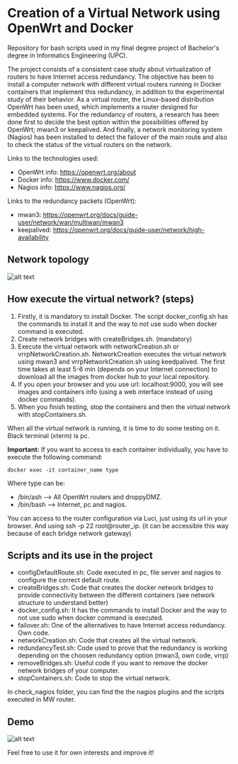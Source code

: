 # Creation of a Virtual Network using OpenWrt and Docker

Repository for bash scripts used in my final degree project of Bachelor's degree in Informatics Engineering (UPC). 

The project consists of a consistent case study about virtualization of routers to have Internet access redundancy. The objective has been to install a computer network with different virtual routers running in Docker containers that implement this redundancy, in addition to the experimental study of their behavior. As a virtual router, the Linux-based distribution OpenWrt has been used, which implements a router designed for embedded systems. For the redundancy of routers, a  research has been done first to decide the best option within the possibilities offered by OpenWrt; mwan3 or keepalived. And finally, a network monitoring system (Nagios) has been installed to detect the failover of the main route and also to check the status of the virtual routers on the network.

Links to the technologies used: 
- OpenWrt info: https://openwrt.org/about
- Docker info: https://www.docker.com/
- Nagios info: https://www.nagios.org/

Links to the redundancy packets (OpenWrt):
- mwan3: https://openwrt.org/docs/guide-user/network/wan/multiwan/mwan3
- keepalived: https://openwrt.org/docs/guide-user/network/high-availability

## Network topology

![alt text](https://github.com/metabit1000/Scripts_TFG/blob/master/images/EstructuraRed.png?raw=true)

## How execute the virtual network? (steps)

1. Firstly, it is mandatory to install Docker. The script docker_config.sh has the commands to install it and the way to not use sudo when docker command is executed.
2. Create network bridges with createBridges.sh. (mandatory)
3. Execute the virtual network with networkCreation.sh or vrrpNetworkCreation.sh. NetworkCreation executes the virtual network using mwan3 and vrrpNetworkCreation.sh using keedpalived. The first time takes at least 5-6 min (depends on your Internet connection) to download all the images from docker hub to your local repository.
4. If you open your browser and you use url: localhost:9000, you will see images and containers info (using a web interface instead of using docker commands).
5. When you finish testing, stop the containers and then the virtual network with stopContainers.sh.

When all the virtual network is running, it is time to do some testing on it. Black terminal (xterm) is pc.

**Important:**
If you want to access to each container individually, you have to execute the following command: 


``
docker exec -it container_name type
``

Where type can be:
- /bin/ash --> All OpenWrt routers and droppyDMZ.
- /bin/bash --> Internet, pc and nagios.

You can access to the router configuration via Luci, just using its url in your browser. And using ssh -p 22 root@router_ip. (it can be accessible this way because of each bridge network gateway)

## Scripts and its use in the project

- configDefaultRoute.sh: Code executed in pc, file server and nagios to configure the correct default route.
- createBridges.sh: Code that creates the docker network bridges to provide connectivity between the different containers (see network structure to understand better)
- docker_config.sh: It has the commands to install Docker and the way to not use sudo when docker command is executed.
- failover.sh: One of the alternatives to have Internet access redundancy. Own code. 
- networkCreation.sh: Code that creates all the virtual network.
- redundancyTest.sh: Code used to prove that the redundancy is working depending on the choosen redundancy option (mwan3, own code, vrrp)
- removeBridges.sh: Useful code if you want to remove the docker network bridges of your computer.
- stopContainers.sh: Code to stop the virtual network. 

In check_nagios folder, you can find the the nagios plugins and the scripts executed in MW router.

## Demo

![alt text](https://github.com/metabit1000/Scripts_TFG/blob/master/videos/demo.gif)

Feel free to use it for own interests and improve it!

